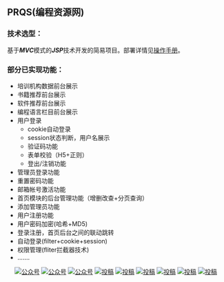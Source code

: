 ## PRQS(编程资源网)
###  技术选型：
基于***MVC***模式的***JSP***技术开发的简易项目。部署详情见[操作手册](https://github.com/xiaoyivip/PRQS/blob/master/%E6%93%8D%E4%BD%9C%E6%89%8B%E5%86%8C)。

### 部分已实现功能：
- 培训机构数据前台展示
- 书籍推荐前台展示
- 软件推荐前台展示
- 编程语言栏目前台展示
- 用户登录
  - cookie自动登录
  - session状态判断，用户名展示
  - 验证码功能
  - 表单校验（H5+正则）
  - 登出/注销功能
- 管理员登录功能
- 重置密码功能
- 邮箱帐号激活功能
- 首页模块的后台管理功能（增删改查+分页查询）
- 添加管理员功能
- 用户注册功能
- 用户密码加密(哈希+MD5)
- 登录注册，首页后台之间的联动跳转
- 自动登录(filter+cookie+session)
- 权限管理(fliter拦截器技术)
- .......

<p align="center">
  <a href="#公众号"><img src="https://img.shields.io/badge/%E5%85%AC%E4%BC%97%E5%8F%B7-白码手记-lightgrey.svg" alt="公众号"></a>
  <a href="#公众号"><img src="https://img.shields.io/badge/语言-Java-important.svg" alt="公众号"></a>
  <a href="#公众号"><img src="https://img.shields.io/badge/前端-HTML&CSS&javascript-important.svg" alt="公众号"></a>
  <a href="#投稿"><img src="https://img.shields.io/badge/support-暂停优化-green.svg" alt="投稿"></a>
  <a href="#投稿"><img src="https://img.shields.io/badge/框架-MVC模式-orange.svg" alt="投稿"></a>
  <a href="#投稿"><img src="https://img.shields.io/badge/Servlet-JSP-yellow.svg" alt="投稿"></a>
  <a href="#投稿"><img src="https://img.shields.io/badge/数据库-MySql-red.svg" alt="投稿"></a>
  <a href="#投稿"><img src="https://github.com/saykanz/前端er-saykanz-blue.svg" alt="投稿"></a>
   <a href="#投稿"><img src="https://img.shields.io/badge/boostrap-v4.0-blue.svg" alt="投稿"></a>
</p>
